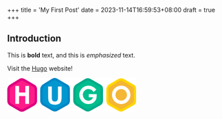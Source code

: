 +++
title = 'My First Post'
date = 2023-11-14T16:59:53+08:00
draft = true
+++

## Introduction

This is **bold** text, and this is *emphasized* text.

Visit the [Hugo](https://gohugo.io) website!


 ![img.png](img.png)
 
